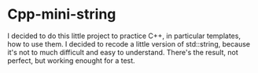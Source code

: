Cpp-mini-string
===============

I decided to do this little project to practice C++, in particular templates, how to use them. I decided to recode a little version of std::string, because it's not to much difficult and easy to understand. There's the result, not perfect, but working enought for a test.
